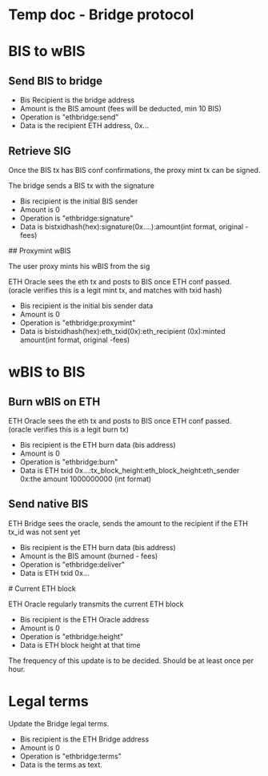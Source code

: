 # Temp doc - Bridge protocol

# BIS to wBIS

## Send BIS to bridge

- Bis Recipient is the bridge address
- Amount is the BIS amount (fees will be deducted, min 10 BIS)
- Operation is "ethbridge:send"
- Data is the recipient ETH address, 0x... 

## Retrieve SIG

Once the BIS tx has BIS conf confirmations, the proxy mint tx can be signed.

The bridge sends a BIS tx with the signature
 
- Bis recipient is the initial BIS sender
- Amount is 0
- Operation is "ethbridge:signature"
- Data is bistxidhash(hex):signature(0x....):amount(int format, original - fees)


## Proxymint wBIS

The user proxy mints his wBIS from the sig

ETH Oracle sees the eth tx and posts to BIS once ETH conf passed.  
(oracle verifies this is a legit mint tx, and matches with txid hash)

- Bis recipient is the initial bis sender data
- Amount is 0
- Operation is "ethbridge:proxymint"
- Data is bistxidhash(hex):eth_txid(0x):eth_recipient (0x):minted amount(int format, original -fees)

# wBIS to BIS

## Burn wBIS on ETH

ETH Oracle sees the eth tx and posts to BIS once ETH conf passed.  
(oracle verifies this is a legit burn tx)

- Bis recipient is the ETH burn data (bis address)
- Amount is 0
- Operation is "ethbridge:burn"
- Data is ETH txid 0x...:tx_block_height:eth_block_height:eth_sender 0x:the amount 1000000000 (int format)


## Send native BIS

ETH Bridge sees the oracle, sends the amount to the recipient if the ETH tx_id was not sent yet

- Bis recipient is the ETH burn data (bis address)
- Amount is the BIS amount (burned - fees)
- Operation is "ethbridge:deliver"
- Data is ETH txid 0x...
 
 
# Current ETH block

ETH Oracle regularly transmits the current ETH block

- Bis recipient is the ETH Oracle address
- Amount is 0
- Operation is "ethbridge:height"
- Data is ETH block height at that time

The frequency of this update is to be decided. Should be at least once per hour.

 
# Legal terms

Update the Bridge legal terms.

- Bis recipient is the ETH Bridge address
- Amount is 0
- Operation is "ethbridge:terms"
- Data is the terms as text.
 
